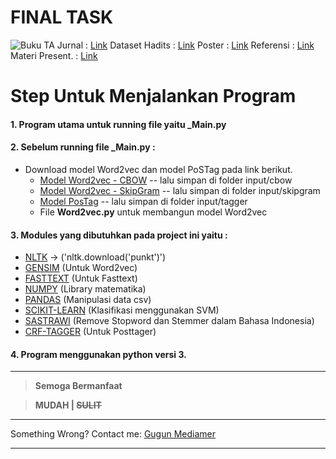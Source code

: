 # FINAL TASK 
![Buku TA](https://img.shields.io/amo/d/:addonId.svg)
Jurnal          : [Link](https://drive.google.com/open?id=12hS-1cEbCyjySE-0thvzRURnag44uBVU)
Dataset Hadits  : [Link](https://drive.google.com/open?id=1hInke1UE0z1Ih2b_qnDNPWJBEl1_ovu8)
Poster          : [Link](https://drive.google.com/open?id=1HTmI08MmC2037v297vLdIJDJz43jij36)
Referensi       : [Link](https://drive.google.com/open?id=1Y24MeAKQ5wT0qudgOYlefGYZYWFhRu7l)
Materi Present. : [Link](https://drive.google.com/open?id=1LZrBeiBmLzfQWxLPDo8p2WkHRnysc2B5PY3D4HJgFXg)

# Step Untuk Menjalankan Program

#### 1. Program utama untuk running file yaitu **_Main.py**
#### 2. Sebelum running file **_Main.py** :
- Download model Word2vec dan model PoSTag pada link berikut.
  - [Model Word2vec - CBOW](https://drive.google.com/open?id=194Nv9GY8MTcHTi18w7vu7gXXZ21vFeTY) -- lalu simpan di folder input/cbow
  - [Model Word2vec - SkipGram](https://drive.google.com/open?id=1dFED-1wuUrqXUIQH1pb4f1EfDqXaok26) -- lalu simpan di folder input/skipgram
  - [Model PosTag](https://drive.google.com/open?id=1SNDp4tLR3CYl5HX7hTbjlVs_j6fC1R9M) -- lalu simpan di folder input/tagger
  - File **Word2vec.py** untuk membangun model Word2vec
#### 3. Modules yang dibutuhkan pada project ini yaitu : 
- [NLTK](https://pypi.org/project/nltk/) -> ('nltk.download('punkt')')
- [GENSIM](https://pypi.org/project/gensim/) (Untuk Word2vec)
- [FASTTEXT](https://fasttext.cc/) (Untuk Fasttext)
- [NUMPY](https://pypi.org/project/numpy/) (Library matematika)
- [PANDAS](https://pypi.org/project/pandas/) (Manipulasi data csv)
- [SCIKIT-LEARN](https://pypi.org/project/scikit-learn/) (Klasifikasi menggunakan SVM)
- [SASTRAWI](https://pypi.org/project/Sastrawi/) (Remove Stopword dan Stemmer dalam Bahasa Indonesia)
- [CRF-TAGGER](https://pypi.org/project/python-crfsuite/) (Untuk Posttager)
#### 4. Program menggunakan python versi 3.
* * *

> **__Semoga Bermanfaat__**

> **MUDAH | ~~SULIT~~**

* * *
Something Wrong?
Contact me: [Gugun Mediamer](https://www.linkedin.com/in/gugun-mediamer-7a1088117)
* * *
